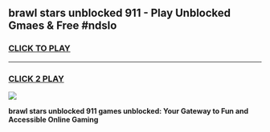 
## brawl stars unblocked 911 - Play Unblocked Gmaes & Free #ndslo
<h3>
<a href="https://news.freeplayer.one?title=brawl_stars_unblocked_911&ref=24F">CLICK TO PLAY</a></h3>
<hr>

<h3>
<a href="https://news.freeplayer.one?title=brawl_stars_unblocked_911&ref=24F">CLICK 2 PLAY</a>
  
</h3>

<a href="https://news.freeplayer.one?title=brawl_stars_unblocked_911&ref=24F/"><img src="https://clearcache.store/games.png"></a>


**brawl stars unblocked 911 games unblocked: Your Gateway to Fun and Accessible Online Gaming**
